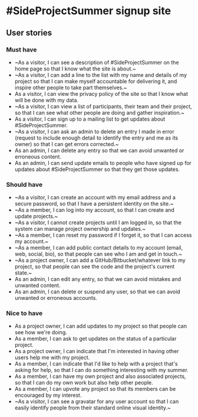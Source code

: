 # \#SideProjectSummer signup site

## User stories

### Must have

- ~As a visitor, I can see a description of \#SideProjectSummer on the home page so that I know what the site is about.~
- ~As a visitor, I can add a line to the list with my name and details of my project so that I can make myself accountable for delivering it, and inspire other people to take part themselves.~
- As a visitor, I can view the privacy policy of the site so that I know what will be done with my data.
- ~As a visitor, I can view a list of participants, their team and their project, so that I can see what other people are doing and gather inspiration.~
- As a visitor, I can sign up to a mailing list to get updates about \#SideProjectSummer.
- ~As a visitor, I can ask an admin to delete an entry I made in error (request to include enough detail to identify the entry and me as its owner) so that I can get errors corrected.~
- As an admin, I can delete any entry so that we can avoid unwanted or erroneous content.
- As an admin, I can send update emails to people who have signed up for updates about \#SideProjectSummer so that they get those updates.

### Should have

- ~As a visitor, I can create an account with my email address and a secure password, so that I have a persistent identity on the site.~
- ~As a member, I can log into my account, so that I can create and update projects.~
- ~As a visitor, I cannot create projects until I am logged in, so that the system can manage project ownership and updates.~
- ~As a member, I can reset my password if I forget it, so that I can access my account.~
- ~As a member, I can add public contact details to my account (email, web, social, bio), so that people can see who I am and get in touch.~
- ~As a project owner, I can add a GitHub/Bitbucket/whatever link to my project, so that people can see the code and the project's current state.~
- As an admin, I can edit any entry, so that we can avoid mistakes and unwanted content.
- As an admin, I can delete or suspend any user, so that we can avoid unwanted or erroneous accounts.

### Nice to have

- As a project owner, I can add updates to my project so that people can see how we're doing.
- As a member, I can ask to get updates on the status of a particular project.
- As a project owner, I can indicate that I'm interested in having other users help me with my project.
- As a member, I can indicate that I'd like to help with a project that's asking for help, so that I can do something interesting with my summer.
- As a member, I can have my own project and also associated projects, so that I can do my own work but also help other people.
- As a member, I can upvote any project so that its members can be encouraged by my interest.
- ~As a visitor, I can see a gravatar for any user account so that I can easily identify people from their standard online visual identity.~
